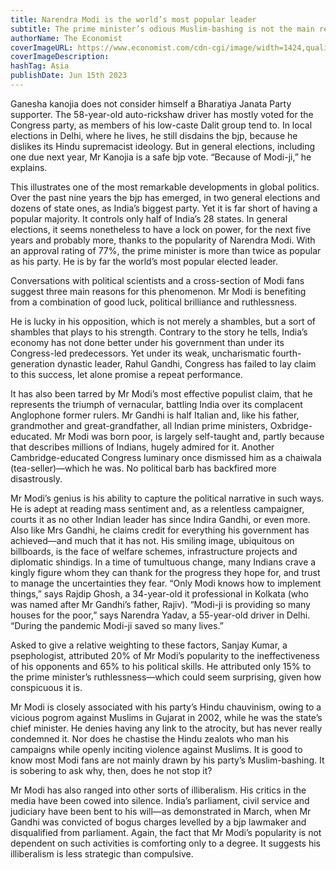 ```yaml
---
title: Narendra Modi is the world’s most popular leader
subtitle: The prime minister’s odious Muslim-bashing is not the main reason
authorName: The Economist
coverImageURL: https://www.economist.com/cdn-cgi/image/width=1424,quality=80,format=auto/content-assets/images/20230617_ASD001.jpg
coverImageDescription:  
hashTag: Asia
publishDate: Jun 15th 2023
---
```


Ganesha kanojia does not consider himself a Bharatiya Janata Party supporter. The 58-year-old auto-rickshaw driver has mostly voted for the Congress party, as members of his low-caste Dalit group tend to. In local elections in Delhi, where he lives, he still disdains the bjp, because he dislikes its Hindu supremacist ideology. But in general elections, including one due next year, Mr Kanojia is a safe bjp vote. “Because of Modi-ji,” he explains.

This illustrates one of the most remarkable developments in global politics. Over the past nine years the bjp has emerged, in two general elections and dozens of state ones, as India’s biggest party. Yet it is far short of having a popular majority. It controls only half of India’s 28 states. In general elections, it seems nonetheless to have a lock on power, for the next five years and probably more, thanks to the popularity of Narendra Modi. With an approval rating of 77%, the prime minister is more than twice as popular as his party. He is by far the world’s most popular elected leader.

Conversations with political scientists and a cross-section of Modi fans suggest three main reasons for this phenomenon. Mr Modi is benefiting from a combination of good luck, political brilliance and ruthlessness.

He is lucky in his opposition, which is not merely a shambles, but a sort of shambles that plays to his strength. Contrary to the story he tells, India’s economy has not done better under his government than under its Congress-led predecessors. Yet under its weak, uncharismatic fourth-generation dynastic leader, Rahul Gandhi, Congress has failed to lay claim to this success, let alone promise a repeat performance.

It has also been tarred by Mr Modi’s most effective populist claim, that he represents the triumph of vernacular, battling India over its complacent Anglophone former rulers. Mr Gandhi is half Italian and, like his father, grandmother and great-grandfather, all Indian prime ministers, Oxbridge-educated. Mr Modi was born poor, is largely self-taught and, partly because that describes millions of Indians, hugely admired for it. Another Cambridge-educated Congress luminary once dismissed him as a chaiwala (tea-seller)—which he was. No political barb has backfired more disastrously.

Mr Modi’s genius is his ability to capture the political narrative in such ways. He is adept at reading mass sentiment and, as a relentless campaigner, courts it as no other Indian leader has since Indira Gandhi, or even more. Also like Mrs Gandhi, he claims credit for everything his government has achieved—and much that it has not. His smiling image, ubiquitous on billboards, is the face of welfare schemes, infrastructure projects and diplomatic shindigs. In a time of tumultuous change, many Indians crave a kingly figure whom they can thank for the progress they hope for, and trust to manage the uncertainties they fear. “Only Modi knows how to implement things,” says Rajdip Ghosh, a 34-year-old it professional in Kolkata (who was named after Mr Gandhi’s father, Rajiv). “Modi-ji is providing so many houses for the poor,” says Narendra Yadav, a 55-year-old driver in Delhi. “During the pandemic Modi-ji saved so many lives.”

Asked to give a relative weighting to these factors, Sanjay Kumar, a psephologist, attributed 20% of Mr Modi’s popularity to the ineffectiveness of his opponents and 65% to his political skills. He attributed only 15% to the prime minister’s ruthlessness—which could seem surprising, given how conspicuous it is.

Mr Modi is closely associated with his party’s Hindu chauvinism, owing to a vicious pogrom against Muslims in Gujarat in 2002, while he was the state’s chief minister. He denies having any link to the atrocity, but has never really condemned it. Nor does he chastise the Hindu zealots who man his campaigns while openly inciting violence against Muslims. It is good to know most Modi fans are not mainly drawn by his party’s Muslim-bashing. It is sobering to ask why, then, does he not stop it?

Mr Modi has also ranged into other sorts of illiberalism. His critics in the media have been cowed into silence. India’s parliament, civil service and judiciary have been bent to his will—as demonstrated in March, when Mr Gandhi was convicted of bogus charges levelled by a bjp lawmaker and disqualified from parliament. Again, the fact that Mr Modi’s popularity is not dependent on such activities is comforting only to a degree. It suggests his illiberalism is less strategic than compulsive.